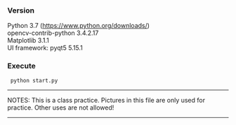 ### Version
Python 3.7 (https://www.python.org/downloads/)  
opencv-contrib-python 3.4.2.17  
Matplotlib 3.1.1   
UI framework: pyqt5  5.15.1 

### Execute
<code> python start.py </code>  
   
   
   
***
NOTES: This is a class practice. Pictures in this file are only used for practice. Other uses are not allowed!
***
